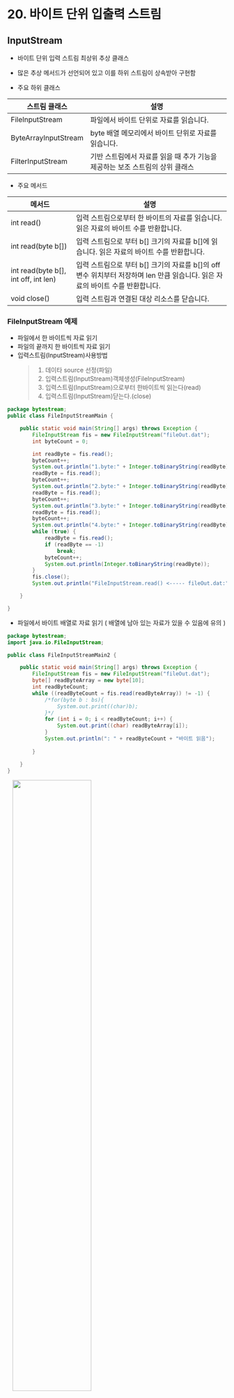 # 20. 바이트 단위 입출력 스트림

## InputStream 

- 바이트 단위 입력 스트림 최상위 추상 클래스

- 많은 추상 메서드가 선언되어 있고 이를 하위 스트림이 상속받아 구현함

- 주요 하위 클래스

| 스트림 클래스 | 설명 |
| ------ | ------ |
| FileInputStream | 파일에서 바이트 단위로 자료를 읽습니다. |
| ByteArrayInputStream | byte 배열 메모리에서 바이트 단위로 자료를 읽습니다. |
| FilterInputStream | 기반 스트림에서 자료를 읽을 때 추가 기능을 제공하는 보조 스트림의 상위 클래스 |

- 주요 메서드

| 메서드 | 설명 |
| ------ | ------ |
| int read() | 입력 스트림으로부터 한 바이트의 자료를 읽습니다. 읽은 자료의 바이트 수를 반환합니다. |
| int read(byte b[]) | 입력 스트림으로 부터 b[] 크기의 자료를 b[]에 읽습니다. 읽은 자료의 바이트 수를 반환합니다. |
| int read(byte b[], int off, int len) | 입력 스트림으로 부터 b[] 크기의 자료를 b[]의 off변수 위치부터 저장하며 len 만큼 읽습니다. 읽은 자료의 바이트 수를 반환합니다. |
| void close() | 입력 스트림과 연결된 대상 리소스를 닫습니다. |

### FileInputStream 예제

- 파일에서 한 바이트씩 자료 읽기
- 파일의 끝까지 한 바이트씩 자료 읽기
- 입력스트림(InputStream)사용방법
  >1. 데이타 source 선정(파일)
  >2. 입력스트림(InputStream)객체생성(FileInputStream)
  >3. 입력스트림(InputStream)으로부터 한바이트씩  읽는다(read)
  >4. 입력스트림(InputStream)닫는다.(close) 
 

```java
package bytestream;
public class FileInputStreamMain {

	public static void main(String[] args) throws Exception {
		FileInputStream fis = new FileInputStream("fileOut.dat");
		int byteCount = 0;

		int readByte = fis.read();
		byteCount++;
		System.out.println("1.byte:" + Integer.toBinaryString(readByte));
		readByte = fis.read();
		byteCount++;
		System.out.println("2.byte:" + Integer.toBinaryString(readByte));
		readByte = fis.read();
		byteCount++;
		System.out.println("3.byte:" + Integer.toBinaryString(readByte));
		readByte = fis.read();
		byteCount++;
		System.out.println("4.byte:" + Integer.toBinaryString(readByte));
		while (true) {
			readByte = fis.read();
			if (readByte == -1)
				break;
			byteCount++;
			System.out.println(Integer.toBinaryString(readByte));
		}
		fis.close();
		System.out.println("FileInputStream.read() <----- fileOut.dat:" + byteCount + " 바이트읽음");

	}

}

```

- 파일에서 바이트 배열로 자료 읽기 ( 배열에 남아 있는 자료가 있을 수 있음에 유의 )

```java
package bytestream;
import java.io.FileInputStream;

public class FileInputStreamMain2 {

	public static void main(String[] args) throws Exception {
		FileInputStream fis = new FileInputStream("fileOut.dat");
		byte[] readByteArray = new byte[10];
		int readByteCount;
		while ((readByteCount = fis.read(readByteArray)) != -1) {
			/*for(byte b : bs){
				System.out.print((char)b);
			}*/
			for (int i = 0; i < readByteCount; i++) {
				System.out.print((char) readByteArray[i]);
			}
			System.out.println(": " + readByteCount + "바이트 읽음");
			
		}

	}
}
```
&nbsp;&nbsp;&nbsp;<img src='image-100.png' width='60%'>

## OutputStream

- 바이트 단위 출력 스트림 최상위 추상 클래스
- 많은 추상 메서드가 선언되어 있고 이를 하위 스트림이 상속받아 구현함
- 주요 하위 클래스

| 스트림 클래스 | 설명 |
| ------ | ------ |
| FileOutputStream | 파일에서 바이트 단위로 자료를 씁니다. |
| ByteArrayOutputStream | byte 배열 메모리에서 바이트 단위로 자료를 씁니다. |
| FilterOutputStream | 기반 스트림에서 자료를 쓸 때 추가 기능을 제공하는 보조 스트림의 상위 클래스 |

- 주요 메서드

| 메서드 | 설명 |
| ------ | ------ |
| int write() | 한 바이트를 출력합니다. |
| int write(byte b[]) | b[] 크기의 자료를 출력합니다. |
| int write(byte b[], int off, int len) | b[] 배열에 있는 자료의 off 위치부터 len 개수만큼 자료를 출력합니다. |
| void flush() | 출력을 위해 잠시 자료가 머무르는 출력 버퍼를 강제로 비워 자료를 출력합니다. |
| void close() | 출력 스트림과 연결된 대상 리소스를 닫습니다. 출력 버퍼가 비워집니다. |


### FileOutputStream 예제

- 파일에 한 바이트씩 쓰기
- 출력스트림(OutputStream)사용방법
  >1. 데이타 목적지(target,destination) 선정(파일)
  >2. 출력스트림(OutputStream)객체생성(FileOutputStream)
  >3. 출력스트림(OutputStream)에 한바이트씩 쓴다(write)
  >4. 출력스트림(OutputStream)닫는다.(close)
  
```java
package bytestream;
public class FileOutputStreamMain {
	public static void main(String[] args) throws Exception{
		FileOutputStream fos=new FileOutputStream("fileOut.dat");
		fos.write(0b00000000000000000000000000000000);
		fos.write(1);
		fos.write(2);
		fos.write(3);
		fos.write(4);
		fos.write(0b00000000000000000000000011111111);
		
		for(int i=0;i<256;i++) {
			fos.write(i);
		}
		fos.close();
		
		System.out.println("FileOutputStream.write()--> fileOut.dat");
		
		
		
	}
}

```
- byte[] 배열에 넣고 배열을 한꺼번에 파일에 쓰기
```java
package bytestream;
import java.io.FileOutputStream;
public class FileOutputStreamMain2 {
	public static void main(String[] args) throws Exception{
		FileOutputStream fos=new FileOutputStream("fileOut2.dat");
		String writeString="byte array date write OutputStream.";
		byte[] writeBytes=writeString.getBytes();
		fos.write(writeBytes,0,writeBytes.length);
		fos.close();
		System.out.println("FileOutputStream2.write()--> fileOut2.dat");
	}
}
```


### flush() 와 close() 메서드

- 출력 버퍼를 비울때 flush() 메서드를 사용

- close() 메서드 내부에서 flush()가 호출되므로 close()메서드가 호출되면 출력 버퍼가 비워짐


## FileCopyMain
- FileInputStream 과 FileOutputStream을 사용한 파일복사
- 파일로부터 1바이트읽은뒤 다른파일로 한바이트씩 쓴다
- 파일카피그림

![Alt text](image-101.png)


```java
package bytestream;

import java.io.FileInputStream;
import java.io.FileOutputStream;

public class FileCopyMain {

	public static void main(String[] args) throws Exception{
		long startTime = System.currentTimeMillis();
				
		FileInputStream fis=new FileInputStream("ChromeSetup.exe");
		FileOutputStream fos=new FileOutputStream("ChromeSetup_copy.exe");
		int byteCount=0;
		int starCount=0;
		while(true) {
			int readByte=fis.read();
			if(readByte==-1)break;
			byteCount++;
			if(byteCount%1024==0) {
				System.out.print("*");
				starCount++;
				if(starCount%50==0) {
					System.out.println();
				}
			}
			fos.write(readByte);
		}
		fis.close();
		fos.close();
		System.out.println();
		System.out.println("FileCopy:"+byteCount+" bytes copy!!");
		long endTime = System.currentTimeMillis();
		long duration = endTime-startTime;
		System.out.println(duration+ " ms...");
	}

}

```

